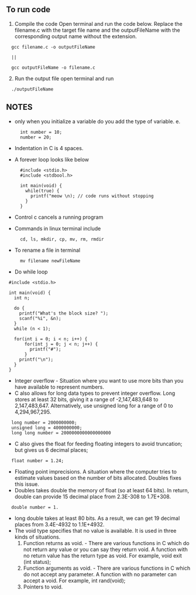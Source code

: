 ## To run code

1. Compile the code
  Open terminal and run the code below. Replace the filename.c with the target file name and the outputFileName with the corresponding output name without the extension.
  ```ssh
    gcc filename.c -o outputFileName

    || 

    gcc outputFileName -o filename.c
  ```

2. Run the output file
  open terminal and run
  ```ssh
    ./outputFileName
  ```


## NOTES
- only when you initialize a variable do you add the type of variable. e. 
  ```ssh
    int number = 10;
    number = 20;
  ```
- Indentation in C is 4 spaces.
- A forever loop looks like below
  ```ssh
    #include <stdio.h>
    #include <stdbool.h>

    int main(void) {
      while(true) {
        printf("meow \n); // code runs without stopping
      }
    }
  ```
- Control c cancels a running program
- Commands in linux terminal include
  ```ssh
    cd, ls, mkdir, cp, mv, rm, rmdir
  ```
- To rename a file in terminal
  ```ssh
    mv filename newFileName
  ```

- Do while loop
 ```ssh
  #include <stdio.h>

  int main(void) {
    int n;

    do {
      printf("What's the block size? ");
      scanf("%i", &n);
    }
    while (n < 1);

    for(int i = 0; i < n; i++) {
        for(int j = 0; j < n; j++) {
          printf("#");
        }
      printf("\n");
    }
  }
 ```

 - Integer overflow - Situation where you want to use more bits than you have available to represent numbers.
 - C also allows for long data types to prevent integer overflow. Long stores at least 32 bits, giving it a range of -2,147,483,648 to 2,147,483,647. Alternatively, use unsigned long for a range of 0 to 4,294,967,295.
  ```ssh
    long number = 2000000000;
    unsigned long = 4000000000;
    long long number = 2000000000000000000
  ```

 - C also gives the float for feeding floating integers to avoid truncation; but gives us 6 decimal places;
  ```ssh
    float number = 1.24;
  ```
  - Floating point imprecisions. A situation where the computer tries to estimate values based on the number of bits allocated. Doubles fixes this issue.
 - Doubles takes double the memory of float (so at least 64 bits). In return, double can provide 15 decimal place from 2.3E-308 to 1.7E+308.
  ```ssh
    double number = 1.
  ```
 - long double takes at least 80 bits. As a result, we can get 19 decimal places from 3.4E-4932 to 1.1E+4932.
 - The void type specifies that no value is available. It is used in three kinds of situations.
    1. Function returns as void. - There are various functions in C which do not return any value or you can say they return void. A function with no return value has the return type as void. For example, void exit (int status);
    2. Function arguments as void. - There are various functions in C which do not accept any parameter. A function with no parameter can accept a void. For example, int rand(void);
    3. Pointers to void. 